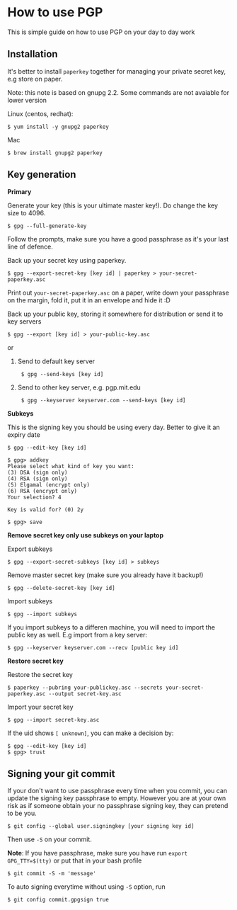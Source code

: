 How to use PGP
===
This is simple guide on how to use PGP on your day to day work

Installation
---
It's better to install `paperkey` together for managing your private secret key, e.g store on paper.

Note: this note is based on gnupg 2.2. Some commands are not avaiable for lower version

Linux (centos, redhat):
    
    $ yum install -y gnupg2 paperkey

Mac 

    $ brew install gnupg2 paperkey


Key generation
---

**Primary**

Generate your key (this is your ultimate master key!). Do change the key size to 4096.

    $ gpg --full-generate-key

Follow the prompts, make sure you have a good passphrase as it's your last line of defence.

Back up your secret key using paperkey. 

    $ gpg --export-secret-key [key id] | paperkey > your-secret-paperkey.asc

Print out `your-secret-paperkey.asc` on a paper, write down your passphrase on the margin, fold it, put it in
an envelope and hide it :D

Back up your public key, storing it somewhere for distribution or send it to key servers

    $ gpg --export [key id] > your-public-key.asc

or
1. Send to default key server
  
        $ gpg --send-keys [key id]

2. Send to other key server, e.g. pgp.mit.edu

        $ gpg --keyserver keyserver.com --send-keys [key id]

**Subkeys**

This is the signing key you should be using every day. Better to give it an expiry date

    $ gpg --edit-key [key id]

    $ gpg> addkey
    Please select what kind of key you want:
    (3) DSA (sign only)
    (4) RSA (sign only)
    (5) Elgamal (encrypt only)
    (6) RSA (encrypt only)
    Your selection? 4

    Key is valid for? (0) 2y

    $ gpg> save

**Remove secret key only use subkeys on your laptop**

Export subkeys

    $ gpg --export-secret-subkeys [key id] > subkeys

Remove master secret key (make sure you already have it backup!)

    $ gpg --delete-secret-key [key id]

Import subkeys

    $ gpg --import subkeys

If you import subkeys to a differen machine, you will need to import the public key as well. E.g import from a key server:

    $ gpg --keyserver keyserver.com --recv [public key id]

**Restore secret key**

Restore the secret key

    $ paperkey --pubring your-publickey.asc --secrets your-secret-paperkey.asc --output secret-key.asc

Import your secret key

    $ gpg --import secret-key.asc

If the uid shows `[ unknown]`, you can make a decision by:

    $ gpg --edit-key [key id]
    $ gpg> trust

Signing your git commit
---
If your don't want to use passphrase every time when you commit, you can update the signing key passphrase to empty. However you are at your own risk as if someone obtain your no passphrase signing key, they can pretend to be you.

    $ git config --global user.signingkey [your signing key id]
    
Then use `-S` on your commit. 

**Note**: If you have passphrase, make sure you have run `export GPG_TTY=$(tty)` or put that in your bash profile

    $ git commit -S -m 'message' 

To auto signing everytime without using `-S` option, run

    $ git config commit.gpgsign true
